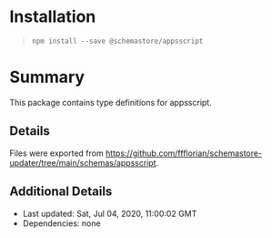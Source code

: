 # Installation
> `npm install --save @schemastore/appsscript`

# Summary
This package contains type definitions for appsscript.

## Details
Files were exported from https://github.com/ffflorian/schemastore-updater/tree/main/schemas/appsscript.

## Additional Details
* Last updated: Sat, Jul 04, 2020, 11:00:02 GMT
* Dependencies: none

